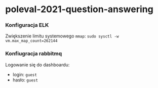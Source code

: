 # poleval-2021-question-answering

### Konfiguracja ELK
Zwiększenie limitu systemowego `mmap`: `sudo sysctl -w vm.max_map_count=262144`

### Konfiugracja rabbitmq
Logowanie się do dashboardu:
- login: `guest`
- hasło: `guest`
